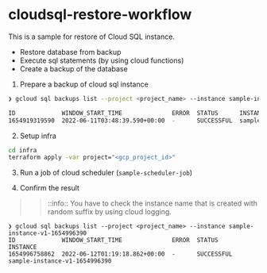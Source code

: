 # cloudsql-restore-workflow
This is a sample for restore of Cloud SQL instance.

- Restore database from backup
- Execute sql statements (by using cloud functions)
- Create a backup of the database

1. Prepare a backup of cloud sql instance

```bash
❯ gcloud sql backups list --project <project_name> --instance sample-instance-v1-for-backup

ID             WINDOW_START_TIME              ERROR  STATUS      INSTANCE
1654919319590  2022-06-11T03:48:39.590+00:00  -      SUCCESSFUL  sample-instance-v1-for-backup
```

2. Setup infra
```bash
cd infra
terraform apply -var project="<gcp_project_id>"
```

3. Run a job of cloud scheduler (`sample-scheduler-job`)

4. Confirm the result

>> ::info::
>> You have to check the instance name that is created with random suffix by using cloud logging.

```
❯ gcloud sql backups list --project <project_name> --instance sample-instance-v1-1654996390
ID             WINDOW_START_TIME              ERROR  STATUS      INSTANCE
1654996758862  2022-06-12T01:19:18.862+00:00  -      SUCCESSFUL  sample-instance-v1-1654996390
```